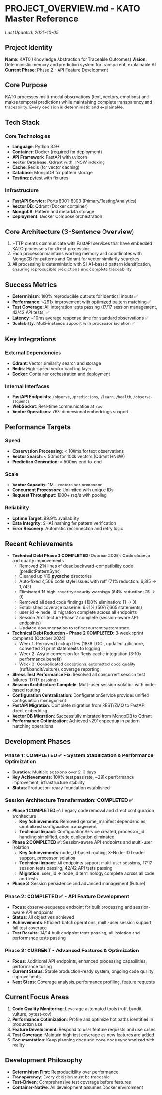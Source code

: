 # PROJECT_OVERVIEW.md - KATO Master Reference
*Last Updated: 2025-10-05*

## Project Identity
**Name**: KATO (Knowledge Abstraction for Traceable Outcomes)
**Vision**: Deterministic memory and prediction system for transparent, explainable AI
**Current Phase**: Phase 2 - API Feature Development

## Core Purpose
KATO processes multi-modal observations (text, vectors, emotions) and makes temporal predictions while maintaining complete transparency and traceability. Every decision is deterministic and explainable.

## Tech Stack
### Core Technologies
- **Language**: Python 3.9+
- **Container**: Docker (required for deployment)
- **API Framework**: FastAPI with uvicorn
- **Vector Database**: Qdrant with HNSW indexing
- **Cache**: Redis (for vector caching)
- **Database**: MongoDB for pattern storage
- **Testing**: pytest with fixtures

### Infrastructure
- **FastAPI Service**: Ports 8001-8003 (Primary/Testing/Analytics)
- **Vector DB**: Qdrant (Docker container)
- **MongoDB**: Pattern and metadata storage
- **Deployment**: Docker Compose orchestration

## Core Architecture (3-Sentence Overview)
1. HTTP clients communicate with FastAPI services that have embedded KATO processors for direct processing
2. Each processor maintains working memory and coordinates with MongoDB for patterns and Qdrant for vector similarity searches
3. All processing is deterministic with SHA1-based pattern identification, ensuring reproducible predictions and complete traceability

## Success Metrics
- **Determinism**: 100% reproducible outputs for identical inputs ✅
- **Performance**: ~291x improvement with optimized pattern matching ✅
- **Test Coverage**: All integration tests passing (17/17 session management, 42/42 API tests) ✅
- **Latency**: ~10ms average response time for standard observations ✅
- **Scalability**: Multi-instance support with processor isolation ✅

## Key Integrations
### External Dependencies
- **Qdrant**: Vector similarity search and storage
- **Redis**: High-speed vector caching layer
- **Docker**: Container orchestration and deployment

### Internal Interfaces
- **FastAPI Endpoints**: `/observe`, `/predictions`, `/learn`, `/health`, `/observe-sequence`
- **WebSocket**: Real-time communication at `/ws`
- **Vector Operations**: 768-dimensional embeddings support

## Performance Targets
### Speed
- **Observation Processing**: < 100ms for text observations
- **Vector Search**: < 50ms for 100k vectors (Qdrant HNSW)
- **Prediction Generation**: < 500ms end-to-end

### Scale
- **Vector Capacity**: 1M+ vectors per processor
- **Concurrent Processors**: Unlimited with unique IDs
- **Request Throughput**: 1000+ req/s with pooling

### Reliability
- **Uptime Target**: 99.9% availability
- **Data Integrity**: SHA1 hashing for pattern verification
- **Error Recovery**: Automatic reconnection and retry logic

## Recent Achievements
- **Technical Debt Phase 3 COMPLETED** (October 2025): Code cleanup and quality improvements
  - Removed 214 lines of dead backward-compatibility code (predictPatternSync)
  - Cleaned up 419 __pycache__ directories
  - Auto-fixed 4,506 code style issues with ruff (71% reduction: 6,315 → 1,743)
  - Eliminated 16 high-severity security warnings (64% reduction: 25 → 9)
  - Removed all dead code findings (100% elimination: 11 → 0)
  - Established coverage baseline: 6.61% (507/7,665 statements)
  - user_id → node_id migration complete across all endpoints
  - Session Architecture Phase 2 complete (session-aware API endpoints)
  - Updated documentation to reflect current system state
- **Technical Debt Reduction - Phase 2 COMPLETED**: 3-week sprint completed (October 2024)
  - Week 1: Removed backup files (1838 LOC), updated .gitignore, converted 21 print statements to logging
  - Week 2: Async conversion for Redis cache integration (3-10x performance benefit)
  - Week 3: Consolidated exceptions, automated code quality (ruff/bandit/vulture), coverage reporting
- **Stress Test Performance Fix**: Resolved all concurrent session test failures (17/17 passing)
- **Session Architecture Complete**: Multi-user session isolation with node-based routing
- **Configuration Centralization**: ConfigurationService provides unified configuration management
- **FastAPI Migration**: Complete migration from REST/ZMQ to FastAPI direct embedding
- **Vector DB Migration**: Successfully migrated from MongoDB to Qdrant
- **Performance Optimization**: Achieved ~291x speedup in pattern matching operations

## Development Phases

### Phase 1: COMPLETED ✅ - System Stabilization & Performance Optimization
- **Duration**: Multiple sessions over 2-3 days
- **Key Achievements**: 100% test pass rate, ~291x performance improvement, infrastructure stability
- **Status**: Production-ready foundation established

### Session Architecture Transformation: COMPLETED ✅
- **Phase 1 COMPLETED ✅**: Legacy code removal and direct configuration architecture
  - **Key Achievements**: Removed genome_manifest dependencies, centralized configuration management
  - **Technical Impact**: ConfigurationService created, processor_id handling simplified, code duplication eliminated
- **Phase 2 COMPLETED ✅**: Session-aware API endpoints and multi-user isolation
  - **Key Achievements**: node_id-based routing, X-Node-ID header support, processor isolation
  - **Technical Impact**: All endpoints support multi-user sessions, 17/17 session tests passing, 42/42 API tests passing
  - **Migration**: user_id → node_id terminology complete across all code and tests
- **Phase 3**: Session persistence and advanced management (Future)

### Phase 2: COMPLETED ✅ - API Feature Development
- **Focus**: observe-sequence endpoint for bulk processing and session-aware API endpoints
- **Status**: All objectives achieved
- **Achievements**: Efficient batch operations, multi-user session support, full test coverage
- **Test Results**: 14/14 bulk endpoint tests passing, all isolation and performance tests passing

### Phase 3: CURRENT - Advanced Features & Optimization
- **Focus**: Additional API endpoints, enhanced processing capabilities, performance tuning
- **Current Status**: Stable production-ready system, ongoing code quality improvements
- **Next Steps**: Coverage analysis, performance profiling, feature requests

## Current Focus Areas
1. **Code Quality Monitoring**: Leverage automated tools (ruff, bandit, vulture, pytest-cov)
2. **Performance Optimization**: Profile and optimize hot paths identified in production use
3. **Feature Development**: Respond to user feature requests and use cases
4. **Test Coverage**: Maintain high test coverage as new features are added
5. **Documentation**: Keep planning docs and code docs synchronized with reality

## Development Philosophy
- **Determinism First**: Reproducibility over performance
- **Transparency**: Every decision must be traceable
- **Test-Driven**: Comprehensive test coverage before features
- **Container-Native**: All development assumes Docker environment